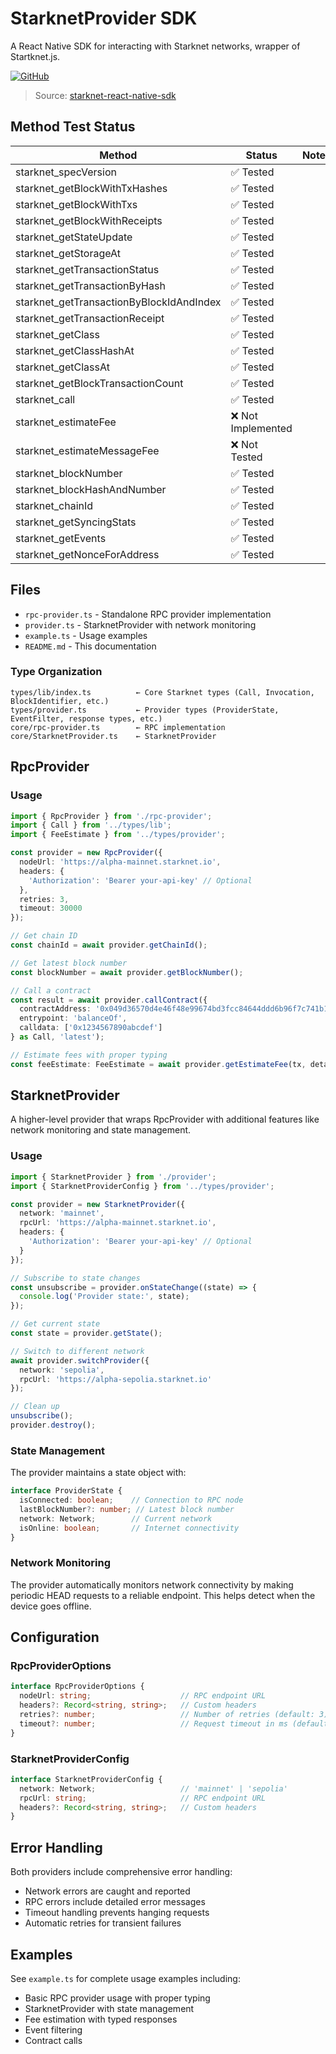 # StarknetProvider SDK

A React Native SDK for interacting with Starknet networks, wrapper of Startknet.js.

[![GitHub](https://img.shields.io/badge/GitHub-Repository-blue)](https://github.com/keep-starknet-strange/starknet-react-native-sdk)

> Source: [starknet-react-native-sdk](https://github.com/keep-starknet-strange/starknet-react-native-sdk/blob/main/src/core/provider.ts)

## Method Test Status

| Method | Status | Notes |
|--------|--------|-------|
| starknet_specVersion | ✅ Tested | |
| starknet_getBlockWithTxHashes | ✅ Tested | |
| starknet_getBlockWithTxs | ✅ Tested | |
| starknet_getBlockWithReceipts | ✅ Tested | |
| starknet_getStateUpdate | ✅ Tested | |
| starknet_getStorageAt | ✅ Tested | |
| starknet_getTransactionStatus | ✅ Tested | |
| starknet_getTransactionByHash | ✅ Tested | |
| starknet_getTransactionByBlockIdAndIndex | ✅ Tested | |
| starknet_getTransactionReceipt | ✅ Tested | |
| starknet_getClass | ✅ Tested | |
| starknet_getClassHashAt | ✅ Tested | |
| starknet_getClassAt | ✅ Tested | |
| starknet_getBlockTransactionCount | ✅ Tested | |
| starknet_call | ✅ Tested | |
| starknet_estimateFee | ❌ Not Implemented | |
| starknet_estimateMessageFee | ❌ Not Tested | |
| starknet_blockNumber | ✅ Tested | |
| starknet_blockHashAndNumber | ✅ Tested | |
| starknet_chainId | ✅ Tested | |
| starknet_getSyncingStats | ✅ Tested | |
| starknet_getEvents | ✅ Tested | |
| starknet_getNonceForAddress | ✅ Tested | |

## Files

- `rpc-provider.ts` - Standalone RPC provider implementation
- `provider.ts` - StarknetProvider with network monitoring
- `example.ts` - Usage examples
- `README.md` - This documentation

### Type Organization

```
types/lib/index.ts          ← Core Starknet types (Call, Invocation, BlockIdentifier, etc.)
types/provider.ts           ← Provider types (ProviderState, EventFilter, response types, etc.)
core/rpc-provider.ts        ← RPC implementation
core/StarknetProvider.ts    ← StarknetProvider
```

## RpcProvider

### Usage

```typescript
import { RpcProvider } from './rpc-provider';
import { Call } from '../types/lib';
import { FeeEstimate } from '../types/provider';

const provider = new RpcProvider({
  nodeUrl: 'https://alpha-mainnet.starknet.io',
  headers: {
    'Authorization': 'Bearer your-api-key' // Optional
  },
  retries: 3,
  timeout: 30000
});

// Get chain ID
const chainId = await provider.getChainId();

// Get latest block number
const blockNumber = await provider.getBlockNumber();

// Call a contract
const result = await provider.callContract({
  contractAddress: '0x049d36570d4e46f48e99674bd3fcc84644ddd6b96f7c741b1562b82f9e004dc7',
  entrypoint: 'balanceOf',
  calldata: ['0x1234567890abcdef']
} as Call, 'latest');

// Estimate fees with proper typing
const feeEstimate: FeeEstimate = await provider.getEstimateFee(tx, details);
```

## StarknetProvider

A higher-level provider that wraps RpcProvider with additional features like network monitoring and state management.

### Usage

```typescript
import { StarknetProvider } from './provider';
import { StarknetProviderConfig } from '../types/provider';

const provider = new StarknetProvider({
  network: 'mainnet',
  rpcUrl: 'https://alpha-mainnet.starknet.io',
  headers: {
    'Authorization': 'Bearer your-api-key' // Optional
  }
});

// Subscribe to state changes
const unsubscribe = provider.onStateChange((state) => {
  console.log('Provider state:', state);
});

// Get current state
const state = provider.getState();

// Switch to different network
await provider.switchProvider({
  network: 'sepolia',
  rpcUrl: 'https://alpha-sepolia.starknet.io'
});

// Clean up
unsubscribe();
provider.destroy();
```

### State Management

The provider maintains a state object with:

```typescript
interface ProviderState {
  isConnected: boolean;    // Connection to RPC node
  lastBlockNumber?: number; // Latest block number
  network: Network;        // Current network
  isOnline: boolean;       // Internet connectivity
}
```

### Network Monitoring

The provider automatically monitors network connectivity by making periodic HEAD requests to a reliable endpoint. This helps detect when the device goes offline.

## Configuration

### RpcProviderOptions

```typescript
interface RpcProviderOptions {
  nodeUrl: string;                    // RPC endpoint URL
  headers?: Record<string, string>;   // Custom headers
  retries?: number;                   // Number of retries (default: 3)
  timeout?: number;                   // Request timeout in ms (default: 30000)
}
```

### StarknetProviderConfig

```typescript
interface StarknetProviderConfig {
  network: Network;                   // 'mainnet' | 'sepolia'
  rpcUrl: string;                     // RPC endpoint URL
  headers?: Record<string, string>;   // Custom headers
}
```

## Error Handling

Both providers include comprehensive error handling:

- Network errors are caught and reported
- RPC errors include detailed error messages
- Timeout handling prevents hanging requests
- Automatic retries for transient failures

## Examples

See `example.ts` for complete usage examples including:

- Basic RPC provider usage with proper typing
- StarknetProvider with state management
- Fee estimation with typed responses
- Event filtering
- Contract calls

